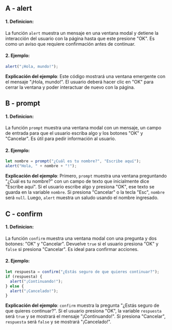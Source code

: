 ## A - alert

#### 1. **Definicion:**

La función `alert` muestra un mensaje en una ventana modal y detiene la interacción del usuario con la página hasta que este presione "OK". Es como un aviso que requiere confirmación antes de continuar.

#### 2. **Ejemplo:**

```javascript
alert("¡Hola, mundo!");
```

**Explicación del ejemplo**:
Este código mostrará una ventana emergente con el mensaje "¡Hola, mundo!". El usuario deberá hacer clic en "OK" para cerrar la ventana y poder interactuar de nuevo con la página.

## B - prompt

#### 1. **Definicion:**

La función `prompt` muestra una ventana modal con un mensaje, un campo de entrada para que el usuario escriba algo y los botones "OK" y "Cancelar". Es útil para pedir información al usuario.

#### 2. **Ejemplo:**

```javascript
let nombre = prompt("¿Cuál es tu nombre?", "Escribe aquí");
alert("Hola, " + nombre + "!");
```

**Explicación del ejemplo**:
Primero, `prompt` muestra una ventana preguntando "¿Cuál es tu nombre?" con un campo de texto que inicialmente dice "Escribe aquí". Si el usuario escribe algo y presiona "OK", ese texto se guarda en la variable `nombre`. Si presiona "Cancelar" o la tecla "Esc", `nombre` será `null`. Luego, `alert` muestra un saludo usando el nombre ingresado.

## C - confirm

#### 1. **Definicion:**

La función `confirm` muestra una ventana modal con una pregunta y dos botones: "OK" y "Cancelar". Devuelve `true` si el usuario presiona "OK" y `false` si presiona "Cancelar". Es ideal para confirmar acciones.

#### 2. **Ejemplo:**

```javascript
let respuesta = confirm("¿Estás seguro de que quieres continuar?");
if (respuesta) {
  alert("¡Continuando!");
} else {
  alert("¡Cancelado!");
}
```

**Explicación del ejemplo**:
`confirm` muestra la pregunta "¿Estás seguro de que quieres continuar?". Si el usuario presiona "OK", la variable `respuesta` será `true` y se mostrará el mensaje "¡Continuando!". Si presiona "Cancelar", `respuesta` será `false` y se mostrará "¡Cancelado!".
